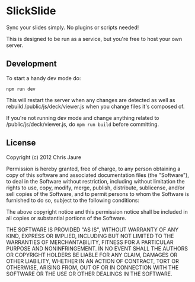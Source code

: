 SlickSlide
==========

Sync your slides simply. No plugins or scripts needed!

This is designed to be run as a service, but you're free to host your own server.

Development
-----------

To start a handy dev mode do:
```
npm run dev
```

This will restart the server when any changes are detected as well as rebuild /public/js/deck/viewer.js when you change files it's composed of.

If you're not running dev mode and change anything related to /public/js/deck/viewer.js, do `npm run build` before committing.

License
-------

Copyright (c) 2012 Chris Jaure

Permission is hereby granted, free of charge, to any person obtaining a copy of this software and associated documentation files (the "Software"), to deal in the Software without restriction, including without limitation the rights to use, copy, modify, merge, publish, distribute, sublicense, and/or sell copies of the Software, and to permit persons to whom the Software is furnished to do so, subject to the following conditions:

The above copyright notice and this permission notice shall be included in all copies or substantial portions of the Software.

THE SOFTWARE IS PROVIDED "AS IS", WITHOUT WARRANTY OF ANY KIND, EXPRESS OR IMPLIED, INCLUDING BUT NOT LIMITED TO THE WARRANTIES OF MERCHANTABILITY, FITNESS FOR A PARTICULAR PURPOSE AND NONINFRINGEMENT. IN NO EVENT SHALL THE AUTHORS OR COPYRIGHT HOLDERS BE LIABLE FOR ANY CLAIM, DAMAGES OR OTHER LIABILITY, WHETHER IN AN ACTION OF CONTRACT, TORT OR OTHERWISE, ARISING FROM, OUT OF OR IN CONNECTION WITH THE SOFTWARE OR THE USE OR OTHER DEALINGS IN THE SOFTWARE.